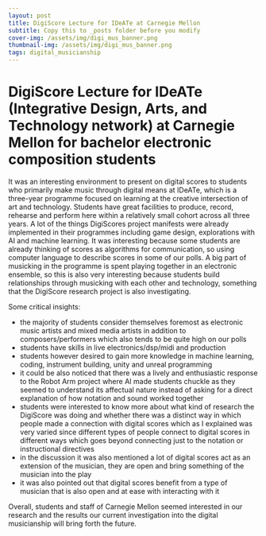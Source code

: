 ```yaml
---
layout: post
title: DigiScore Lecture for IDeATe at Carnegie Mellon
subtitle: Copy this to _posts folder before you modify
cover-img: /assets/img/digi_mus_banner.png
thumbnail-img: /assets/img/digi_mus_banner.png
tags: digital_musicianship
---
```


# **DigiScore Lecture for IDeATe (Integrative Design, Arts, and Technology network) at Carnegie Mellon for bachelor electronic composition students**

It was an interesting environment to present on digital scores to students who primarily make music through digital means at IDeATe, which is a three-year programme focused on learning at the creative intersection of art and technology. Students have great facilities to produce, record, rehearse and perform here within a relatively small cohort across all three years. A lot of the things DigiScores project manifests were already implemented in their programmes including game design, explorations with AI and machine learning. It was interesting because some students are already thinking of scores as algorithms for communication, so using computer language to describe scores in some of our polls. A big part of musicking in the programme is spent playing together in an electronic ensemble, so this is also very interesting because students build relationships through musicking with each other and technology, something that the DigiScore research project is also investigating.

Some critical insights:
- the majority of students consider themselves foremost as electronic music artists and mixed media artists in addition to composers/performers which also tends to be quite high on our polls
- students have skills in live electronics/dsp/midi and production
- students however desired to gain more knowledge in machine learning, coding, instrument building, unity and unreal programming
- it could be also noticed that there was a lively and enthusiastic response to the Robot Arm project where AI made students chuckle as they seemed to understand its affectual nature instead of asking for a direct explanation of how notation and sound worked together
- students were interested to know more about what kind of research the DigiScore was doing and whether there was a distinct way in which people made a connection with digital scores which as I explained was very varied since different types of people connect to digital scores in different ways which goes beyond connecting just to the notation or instructional directives
- in the discussion it was also mentioned a lot of digital scores act as an extension of the musician, they are open and bring something of the musician into the play
- it was also pointed out that digital scores benefit from a type of musician that is also open and at ease with interacting with it

Overall, students and staff of Carnegie Mellon seemed interested in our research and the results our current investigation into the digital musicianship will bring forth the future.


